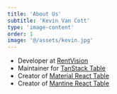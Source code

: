 ```yaml
---
title: 'About Us'
subtitle: 'Kevin Van Cott'
type: 'image-content'
order: 1
image: '@/assets/kevin.jpg'
---
```


- Developer at [RentVision](https://rentvision.com)
- Maintainer for [TanStack Table](https://tanstack.com/table)
- Creator of [Material React Table](https://material-react-table.com/)
- Creator of [Mantine React Table](https://mantine-react-table.com/)

